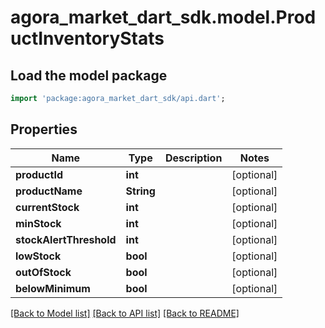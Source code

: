 # agora_market_dart_sdk.model.ProductInventoryStats

## Load the model package
```dart
import 'package:agora_market_dart_sdk/api.dart';
```

## Properties
Name | Type | Description | Notes
------------ | ------------- | ------------- | -------------
**productId** | **int** |  | [optional] 
**productName** | **String** |  | [optional] 
**currentStock** | **int** |  | [optional] 
**minStock** | **int** |  | [optional] 
**stockAlertThreshold** | **int** |  | [optional] 
**lowStock** | **bool** |  | [optional] 
**outOfStock** | **bool** |  | [optional] 
**belowMinimum** | **bool** |  | [optional] 

[[Back to Model list]](../README.md#documentation-for-models) [[Back to API list]](../README.md#documentation-for-api-endpoints) [[Back to README]](../README.md)


